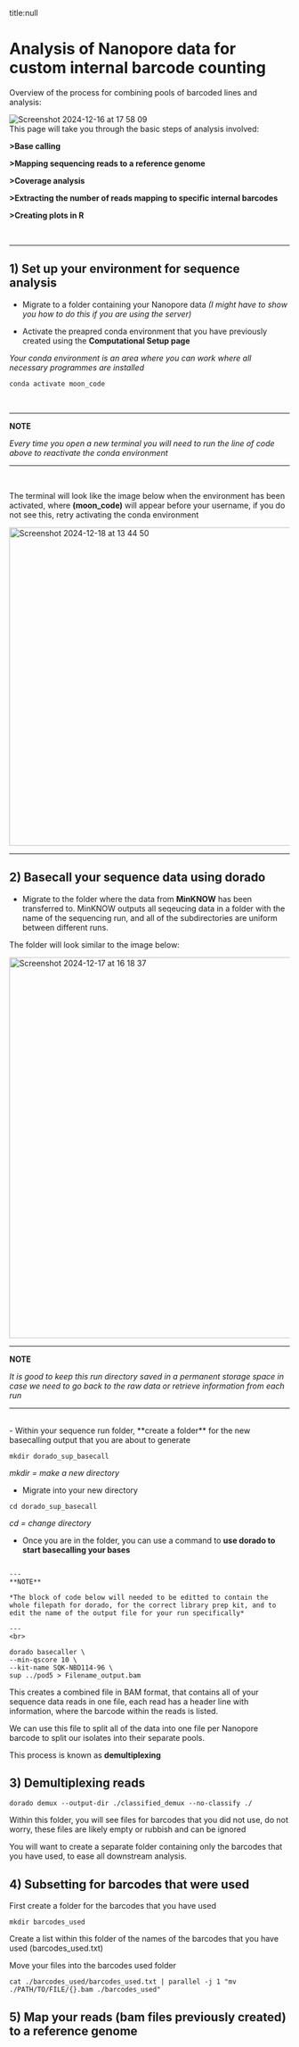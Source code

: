 title:null 

# Analysis of Nanopore data for custom internal barcode counting

Overview of the process for combining pools of barcoded lines and analysis:
<br>

![Screenshot 2024-12-16 at 17 58 09](https://github.com/user-attachments/assets/261030e8-6b56-40a6-959f-c978ee97aa23)
<br>
This page will take you through the basic steps of analysis involved:

**>Base calling**

**>Mapping sequencing reads to a reference genome**

**>Coverage analysis**

**>Extracting the number of reads mapping to specific internal barcodes**

**>Creating plots in R**

<br>

---

## 1) Set up your environment for sequence analysis

- Migrate to a folder containing your Nanopore data *(I might have to show you how to do this if you are using the server)*

- Activate the preapred conda environment that you have previously created using the **Computational Setup page**

*Your conda environment is an area where you can work where all necessary programmes are installed*

```
conda activate moon_code
```
<br>

---
**NOTE**

*Every time you open a new terminal you will need to run the line of code above to reactivate the conda environment*

---
<br>

The terminal will look like the image below when the environment has been activated, where **(moon_code)** will appear before your username, if you do not see this, retry activating the conda environment

<img width="571" alt="Screenshot 2024-12-18 at 13 44 50" src="https://github.com/user-attachments/assets/d742fc14-86ff-405f-ad44-53d2b2178041" />

<br>

---


## 2) Basecall your sequence data using dorado

- Migrate to the folder where the data from **MinKNOW** has been transferred to. MinKNOW outputs all seqeucing data in a folder with the name of the sequencing run, and all of the subdirectories are uniform between different runs.
  
The folder will look similar to the image below:

<img width="683" alt="Screenshot 2024-12-17 at 16 18 37" src="https://github.com/user-attachments/assets/bb7334a0-7883-481f-a96b-58c677765db1" />

---
**NOTE**

*It is good to keep this run directory saved in a permanent storage space in case we need to go back to the raw data or retrieve information from each run*

---
<br>
- Within your sequence run folder, **create a folder** for the new basecalling output that you are about to generate

```
mkdir dorado_sup_basecall
```

*mkdir = make a new directory*
<br>

- Migrate into your new directory

```
cd dorado_sup_basecall
```
*cd = change directory*

- Once you are in the folder, you can use a command to **use dorado to start basecalling your bases**

```

---
**NOTE**

*The block of code below will needed to be editted to contain the whole filepath for dorado, for the correct library prep kit, and to edit the name of the output file for your run specifically*

---
<br>

dorado basecaller \
--min-qscore 10 \
--kit-name SQK-NBD114-96 \
sup ../pod5 > Filename_output.bam
```

This creates a combined file in BAM format, that contains all of your sequence data reads in one file, each read has a header line with information, where the barcode within the reads is listed.

We can use this file to split all of the data into one file per Nanopore barcode to split our isolates into their separate pools.

This process is known as **demultiplexing**

## 3) Demultiplexing reads

```
dorado demux --output-dir ./classified_demux --no-classify ./
```

Within this folder, you will see files for barcodes that you did not use, do not worry, these files are likely empty or rubbish and can be ignored

You will want to create a separate folder containing only the barcodes that you have used, to ease all downstream analysis.

## 4) Subsetting for barcodes that were used

First create a folder for the barcodes that you have used 

```
mkdir barcodes_used
```

Create a list within this folder of the names of the barcodes that you have used (barcodes_used.txt)

Move your files into the barcodes used folder

```
cat ./barcodes_used/barcodes_used.txt | parallel -j 1 "mv ./PATH/TO/FILE/{}.bam ./barcodes_used"

```

## 5) Map your reads (bam files previously created) to a reference genome 
 












